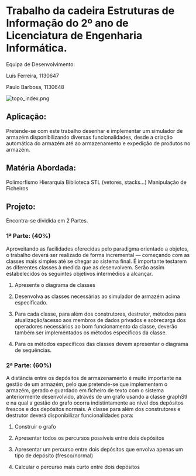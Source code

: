 # Trabalho da cadeira Estruturas de Informação do 2º ano de Licenciatura de Engenharia Informática. #

Equipa de Desenvolvimento:

Luís Ferreira, 1130647

Paulo Barbosa, 1130648

![topo_index.png](https://bitbucket.org/repo/GpgA75/images/3164312350-topo_index.png)

## Aplicação: ##
   Pretende-se com este trabalho desenhar e implementar um simulador de armazém disponibilizando
diversas funcionalidades, desde a criação automática do armazém até ao armazenamento e expedição de
produtos no armazém.

## Matéria Abordada: ##
   Polimorfismo
   Hierarquia
   Biblioteca STL (vetores, stacks...)
   Manipulação de Ficheiros

## Projeto: ##
   Encontra-se dividida em 2 Partes.

### 1ª Parte: (40%)  ### 

Aproveitando as facilidades oferecidas pelo paradigma orientado a objetos, o trabalho deverá ser
realizado de forma incremental — começando com as classes mais simples até se chegar ao sistema final.
É importante testarem as diferentes classes à medida que as desenvolvem. Serão assim estabelecidos os
seguintes objetivos intermédios a alcançar.

1. Apresente o diagrama de classes

2. Desenvolva as classes necessárias ao simulador de armazém acima especificado.

3. Para cada classe, para além dos construtores, destrutor, métodos para atualização/acesso aos
membros de dados privados e sobrecarga dos operadores necessários ao bom funcionamento da
classe, deverão também ser implementados os métodos específicos da classe.

4. Para os métodos específicos das classes devem apresentar o diagrama de sequências.

###    2ª Parte: (60%)  ###

   A distância entre os depósitos de armazenamento é muito importante na gestão de um armazém, pelo
que pretende-se que implementem o armazém, gerado e guardado em ficheiro de texto com o sistema
anteriormente desenvolvido, através de um grafo usando a classe graphStl e na qual a gestão do grafo
ocorra indistintamente ao nível dos depósitos frescos e dos depósitos normais.
A classe para além dos construtores e destrutor deverá disponibilizar funcionalidades para:

1. Construir o grafo

2. Apresentar todos os percursos possíveis entre dois depósitos

3. Apresentar um percurso entre dois depósitos que envolva apenas um tipo de depósito (fresco/normal)

4. Calcular o percurso mais curto entre dois depósitos